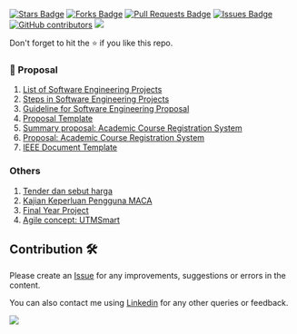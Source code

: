 <a href="https://github.com/drshahizan/software-engineering/stargazers"><img src="https://img.shields.io/github/stars/drshahizan/software-engineering" alt="Stars Badge"/></a>
<a href="https://github.com/drshahizan/software-engineering/network/members"><img src="https://img.shields.io/github/forks/drshahizan/software-engineering" alt="Forks Badge"/></a>
<a href="https://github.com/drshahizan/software-engineering/pulls"><img src="https://img.shields.io/github/issues-pr/drshahizan/software-engineering" alt="Pull Requests Badge"/></a>
<a href="https://github.com/drshahizan/software-engineering/issues"><img src="https://img.shields.io/github/issues/drshahizan/software-engineering" alt="Issues Badge"/></a>
<a href="https://github.com/drshahizan/software-engineering/graphs/contributors"><img alt="GitHub contributors" src="https://img.shields.io/github/contributors/drshahizan/software-engineering?color=2b9348"></a>
![](https://visitor-badge.glitch.me/badge?page_id=drshahizan/software-engineering)

Don't forget to hit the :star: if you like this repo.

### 🎯 Proposal 
1. [List of Software Engineering Projects](materials/list-se-topic.md)
2. [Steps in Software Engineering Projects](materials/se-project.md)
3. [Guideline for Software Engineering Proposal](materials/guideline.md)
4. [Proposal Template](materials/template-proposal.md)
5. [Summary proposal: Academic Course Registration System](materials/summary-proposal.md)
6. [Proposal: Academic Course Registration System](materials/sample-proposal.md)
5. [IEEE Document Template](https://github.com/drshahizan/software-engineering/blob/main/materials/ieee-doc-temp.md)

### Others
1. [Tender dan sebut harga](materials/tender.md)
2. [Kajian Keperluan Pengguna MACA](https://drive.google.com/file/d/1cd-FGUqqFLkMai73DE2qAh2vrXksbpaT/view?usp=sharing)
3. [Final Year Project](https://github.com/drshahizan/undergraduate-project)
4. [Agile concept: UTMSmart](https://drive.google.com/file/d/1B6AX646-zXVLZwstzDatENmk05u1Hegu/view?usp=sharing)


## Contribution 🛠️
Please create an [Issue](https://github.com/drshahizan/software-engineering/issues) for any improvements, suggestions or errors in the content.

You can also contact me using [Linkedin](https://www.linkedin.com/in/drshahizan/) for any other queries or feedback.

![](https://komarev.com/ghpvc/?username=drshahizan&label=Views&color=0e75b6&style=flat)


